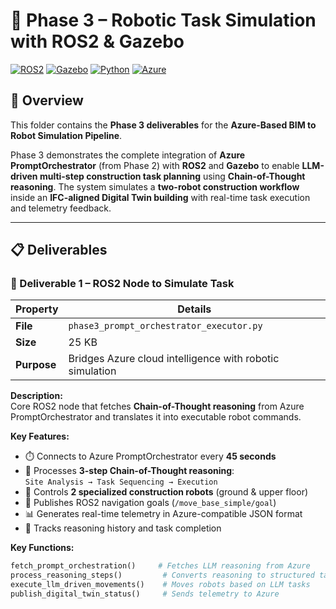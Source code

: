 # 🤖 Phase 3 – Robotic Task Simulation with ROS2 & Gazebo

[![ROS2](https://img.shields.io/badge/ROS2-Humble-22314E?logo=ros)](https://docs.ros.org/)
[![Gazebo](https://img.shields.io/badge/Gazebo-Garden-orange)](https://gazebosim.org/)
[![Python](https://img.shields.io/badge/Python-3.8+-3776AB?logo=python)](https://www.python.org/)
[![Azure](https://img.shields.io/badge/Azure-Integrated-0078D4?logo=microsoft-azure)](https://azure.microsoft.com/)

## 📌 Overview

This folder contains the **Phase 3 deliverables** for the **Azure-Based BIM to Robot Simulation Pipeline**.

Phase 3 demonstrates the complete integration of **Azure PromptOrchestrator** (from Phase 2) with **ROS2** and **Gazebo** to enable **LLM-driven multi-step construction task planning** using **Chain-of-Thought reasoning**. The system simulates a **two-robot construction workflow** inside an **IFC-aligned Digital Twin building** with real-time task execution and telemetry feedback.

---

## 📋 Deliverables

### **🔹 Deliverable 1 – ROS2 Node to Simulate Task**

| Property | Details |
|----------|---------|
| **File** | `phase3_prompt_orchestrator_executor.py` |
| **Size** | 25 KB |
| **Purpose** | Bridges Azure cloud intelligence with robotic simulation |

**Description:**  
Core ROS2 node that fetches **Chain-of-Thought reasoning** from Azure PromptOrchestrator and translates it into executable robot commands.

**Key Features:**
- ⏱️ Connects to Azure PromptOrchestrator every **45 seconds**
- 🧠 Processes **3-step Chain-of-Thought reasoning**:  
  `Site Analysis → Task Sequencing → Execution`
- 🤖 Controls **2 specialized construction robots** (ground & upper floor)
- 📡 Publishes ROS2 navigation goals (`/move_base_simple/goal`)
- 📊 Generates real-time telemetry in Azure-compatible JSON format
- 📝 Tracks reasoning history and task completion

**Key Functions:**
```python
fetch_prompt_orchestration()     # Fetches LLM reasoning from Azure
process_reasoning_steps()         # Converts reasoning to structured tasks
execute_llm_driven_movements()    # Moves robots based on LLM tasks
publish_digital_twin_status()     # Sends telemetry to Azure

